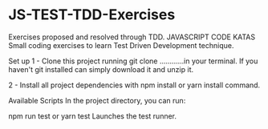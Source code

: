 # JS-TEST-TDD-Exercises
Exercises proposed and resolved through TDD.
JAVASCRIPT CODE KATAS
Small coding exercises to learn Test Driven Development technique.

Set up
1 - Clone this project running git clone   ............in your terminal. If you haven't git installed can simply download it and unzip it.

2 - Install all project dependencies with npm install or yarn install command.

Available Scripts
In the project directory, you can run:

npm run test or yarn test
Launches the test runner.
